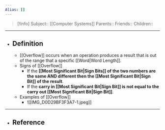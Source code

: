 ```yaml
---
Alias: []
---
```

> [!Info]
> Subject:: [[Computer Systems]]
> Parents:: 
> Friends:: 
> Children:: 
---
- ## Definition
	- [[Overflow]] occurs when an operation produces a result that is out of the range that a specific [[Word|Word Length]].
	- Signs of [[Overflow]]
		- If the **[[Most Significant Bit|Sign Bits]] of the two numbers are the same AND different then the [[Most Significant Bit|Sign Bit]] of the result**.
		- If the **carry in [[Most Significant Bit|Sign Bit]] is not equal to the carry out [[Most Significant Bit|Sign Bit]]**.
	- Examples of [[Overflow]]
		- ![[IMG_D0D29BF3F3A7-1.jpeg]]
---
- ## Reference